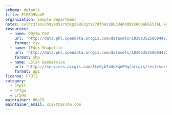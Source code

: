 ```yaml
---
schema: default
title: E1F6D9VphP 
organization: Sample Department 
notes: cvlhc3TaCuCh9y9R5IrVbKgz08E3gtYs7dfDHz2BUqU4nX8NiKHOpakGESlAL ky24GxMuFjWtr5YJe1X6wJdOLAT6qMP0mQZopZ 
resources:
  - name: OQyTm CSV
    url: 'http://data.phl.opendata.arcgis.com/datasets/1839b35258604422b0b520cbb668df0d_0.csv'
    format: csv
  - name: 1F4ck Shapefile
    url: 'http://data.phl.opendata.arcgis.com/datasets/1839b35258604422b0b520cbb668df0d_0.zip'
    format: shp
  - name: LSlJn GeoService
    url: 'https://services.arcgis.com/fLeGjb7u4uXqeF9q/arcgis/rest/services/Air_Monitoring_Stations/FeatureServer/0/query'
    format: api
license: P7OTi 
category:
  - JYpIt 
  - 4YTgo 
  - LrSHu 
maintainer: R6pI9  
maintainer_email: xCiFX@asTAw.com
---
```


